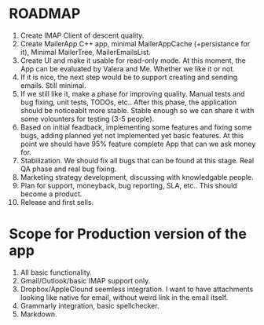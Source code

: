 # ROADMAP

1. Create IMAP Client of descent quality.
2. Create MailerApp C++ app,  minimal MailerAppCache (+persistance for it), Minimal MailerTree, MailerEmailsList.
3. Create UI and make it usable for read-only mode. At this moment, the App can be evaluated by Valera and Me. Whether we like it or not.
4. If it is nice, the next step would be to support creating and sending emails. Still minimal.
5. If we still like it, make a phase for improving quality. Manual tests and bug fixing, unit tests, TODOs, etc.. After this phase, the application should be noticeablt more stable. Stable enough so we can share it with some volounters for testing (3-5 people).
6. Based on initial feadback, implementing some features and fixing some bugs, adding planned yet not implemented yet basic features. At this point we should have 95% feature complete App that can we ask money for.
7. Stabilization. We should fix all bugs that can be found at this stage. Real QA phase and real bug fixing.
8. Marketing strategy development, discussing with knowledgable people.
9. Plan for support, moneyback, bug reporting, SLA, etc.. This should become a product.
10. Release and first sells.


# Scope for Production version of the app
1. All basic functionality.
2. Gmail/Outlook/basic IMAP support only.
3. Dropbox/AppleClound seemless integration. I want to have attachments looking like native for email, without weird link in the email itself.
4. Grammarly integration, basic spellchecker.
5. Markdown.
